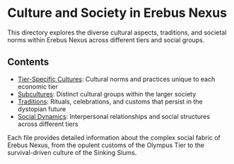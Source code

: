 # Culture and Society in Erebus Nexus

This directory explores the diverse cultural aspects, traditions, and societal norms within Erebus Nexus across different tiers and social groups.

## Contents

- [Tier-Specific Cultures](tier_specific_cultures.md): Cultural norms and practices unique to each economic tier
- [Subcultures](subcultures.md): Distinct cultural groups within the larger society
- [Traditions](traditions.md): Rituals, celebrations, and customs that persist in the dystopian future
- [Social Dynamics](social_dynamics.md): Interpersonal relationships and social structures across different tiers

Each file provides detailed information about the complex social fabric of Erebus Nexus, from the opulent customs of the Olympus Tier to the survival-driven culture of the Sinking Slums.